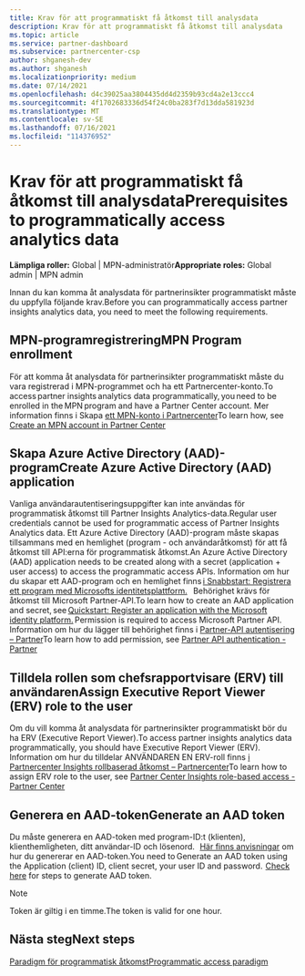 ```yaml
---
title: Krav för att programmatiskt få åtkomst till analysdata
description: Krav för att programmatiskt få åtkomst till analysdata
ms.topic: article
ms.service: partner-dashboard
ms.subservice: partnercenter-csp
author: shganesh-dev
ms.author: shganesh
ms.localizationpriority: medium
ms.date: 07/14/2021
ms.openlocfilehash: d4c39025aa3804435dd4d2359b93cd4a2e13ccc4
ms.sourcegitcommit: 4f1702683336d54f24c0ba283f7d13dda581923d
ms.translationtype: MT
ms.contentlocale: sv-SE
ms.lasthandoff: 07/16/2021
ms.locfileid: "114376952"
---
```

# <a name="prerequisites-to-programmatically-access-analytics-data"></a><span data-ttu-id="ae466-103">Krav för att programmatiskt få åtkomst till analysdata</span><span class="sxs-lookup"><span data-stu-id="ae466-103">Prerequisites to programmatically access analytics data</span></span>

<span data-ttu-id="ae466-104">**Lämpliga roller:** Global | MPN-administratör</span><span class="sxs-lookup"><span data-stu-id="ae466-104">**Appropriate roles:** Global admin | MPN admin</span></span>

<span data-ttu-id="ae466-105">Innan du kan komma åt analysdata för partnerinsikter programmatiskt måste du uppfylla följande krav.</span><span class="sxs-lookup"><span data-stu-id="ae466-105">Before you can programmatically access partner insights analytics data, you need to meet the following requirements.</span></span>

## <a name="mpn-program-enrollment"></a><span data-ttu-id="ae466-106">MPN-programregistrering</span><span class="sxs-lookup"><span data-stu-id="ae466-106">MPN Program enrollment</span></span>

<span data-ttu-id="ae466-107">För att komma åt analysdata för partnerinsikter programmatiskt måste du vara registrerad i MPN-programmet och ha ett Partnercenter-konto.</span><span class="sxs-lookup"><span data-stu-id="ae466-107">To access partner insights analytics data programmatically, you need to be enrolled in the MPN program and have a Partner Center account.</span></span> <span data-ttu-id="ae466-108">Mer information finns i Skapa [ett MPN-konto i Partnercenter](mpn-create-a-partner-center-account.md)</span><span class="sxs-lookup"><span data-stu-id="ae466-108">To learn how, see [Create an MPN account in Partner Center](mpn-create-a-partner-center-account.md)</span></span>

## <a name="create-azure-active-directory-aad-application"></a><span data-ttu-id="ae466-109">Skapa Azure Active Directory (AAD)-program</span><span class="sxs-lookup"><span data-stu-id="ae466-109">Create Azure Active Directory (AAD) application</span></span>

<span data-ttu-id="ae466-110">Vanliga användarautentiseringsuppgifter kan inte användas för programmatisk åtkomst till Partner Insights Analytics-data.</span><span class="sxs-lookup"><span data-stu-id="ae466-110">Regular user credentials cannot be used for programmatic access of Partner Insights Analytics data.</span></span> <span data-ttu-id="ae466-111">Ett Azure Active Directory (AAD)-program måste skapas tillsammans med en hemlighet (program - och användaråtkomst) för att få åtkomst till API:erna för programmatisk åtkomst.</span><span class="sxs-lookup"><span data-stu-id="ae466-111">An Azure Active Directory (AAD) application needs to be created along with a secret (application + user access) to access the programmatic access APIs.</span></span> <span data-ttu-id="ae466-112">Information om hur du skapar ett AAD-program och en hemlighet finns [i Snabbstart: Registrera ett program med Microsofts identitetsplattform.](/azure/active-directory/develop/quickstart-register-app)   Behörighet krävs för åtkomst till Microsoft Partner-API.</span><span class="sxs-lookup"><span data-stu-id="ae466-112">To learn how to create an AAD application and secret, see [Quickstart: Register an application with the Microsoft identity platform.](/azure/active-directory/develop/quickstart-register-app) Permission is required to access Microsoft Partner API.</span></span> <span data-ttu-id="ae466-113">Information om hur du lägger till behörighet finns i [Partner-API autentisering – Partner](/partner/develop/api-authentication#application-and-user-access)</span><span class="sxs-lookup"><span data-stu-id="ae466-113">To learn how to add permission, see [Partner API authentication - Partner](/partner/develop/api-authentication#application-and-user-access)</span></span>

## <a name="assign-executive-report-viewer-erv-role-to-the-user"></a><span data-ttu-id="ae466-114">Tilldela rollen som chefsrapportvisare (ERV) till användaren</span><span class="sxs-lookup"><span data-stu-id="ae466-114">Assign Executive Report Viewer (ERV) role to the user</span></span>

<span data-ttu-id="ae466-115">Om du vill komma åt analysdata för partnerinsikter programmatiskt bör du ha ERV (Executive Report Viewer).</span><span class="sxs-lookup"><span data-stu-id="ae466-115">To access partner insights analytics data programmatically, you should have Executive Report Viewer (ERV).</span></span> <span data-ttu-id="ae466-116">Information om hur du tilldelar ANVÄNDAREN EN ERV-roll finns [i Partnercenter Insights rollbaserad åtkomst – Partnercenter](insights-roles.md)</span><span class="sxs-lookup"><span data-stu-id="ae466-116">To learn how to assign ERV role to the user, see [Partner Center Insights role-based access - Partner Center](insights-roles.md)</span></span>

## <a name="generate-an-aad-token"></a><span data-ttu-id="ae466-117">Generera en AAD-token</span><span class="sxs-lookup"><span data-stu-id="ae466-117">Generate an AAD token</span></span>

<span data-ttu-id="ae466-118">Du måste generera en AAD-token med program-ID:t (klienten), klienthemligheten, ditt användar-ID och lösenord.   [Här finns anvisningar](insights-programmatic-first-api-call.md#token-generation) om hur du genererar en AAD-token.</span><span class="sxs-lookup"><span data-stu-id="ae466-118">You need to Generate an AAD token using the Application (client) ID, client secret, your user ID and password.  [Check here](insights-programmatic-first-api-call.md#token-generation) for steps to generate AAD token.</span></span>

> [!Note]
> <span data-ttu-id="ae466-119">Token är giltig i en timme.</span><span class="sxs-lookup"><span data-stu-id="ae466-119">The token is valid for one hour.</span></span>

## <a name="next-steps"></a><span data-ttu-id="ae466-120">Nästa steg</span><span class="sxs-lookup"><span data-stu-id="ae466-120">Next steps</span></span>
[<span data-ttu-id="ae466-121">Paradigm för programmatisk åtkomst</span><span class="sxs-lookup"><span data-stu-id="ae466-121">Programmatic access paradigm</span></span>](insights-programmatic-access-paradigm.md)